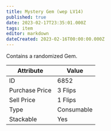 ```yaml
---
title: Mystery Gem (wep LV14)
published: true
date: 2023-02-17T23:35:01.000Z
tags: item
editor: markdown
dateCreated: 2023-02-16T00:00:00.000Z
---
```


Contains a randomized Gem.

|Attribute|Value|
|-|-|
|ID|6852|
|Purchase Price|3 Flips|
|Sell Price|1 Flips|
|Type|Consumable|
|Stackable|Yes|

